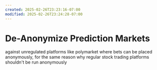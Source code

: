 ```yaml
---
created: 2025-02-26T23:23:16-07:00
modified: 2025-02-26T23:24:28-07:00
---
```


# De-Anonymize Prediction Markets

against unregulated platforms like polymarket where bets can be placed anonymously, for the same reason why regular stock trading platforms shouldn't be run anonymously
